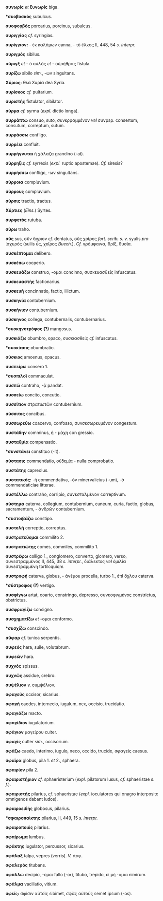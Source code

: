 **συνωρίς** *et* **ξυνωρίς** biga.

**\*συοβοσκός** subulcus.

**συοφορβός** porcarius, porcinus, subulcus.

**συριγγίας** *cf.* syringias.

**συρίγγιον:** - ἐκ καλάμων canna, - τὸ ἕλκος II, 448, 54 *s. interpr.*

**συριγμός** sibilus.

**σῦριγξ** *et* - ὁ αὐλός *et* - οὐρήθρας fistula.

**συρίζω** sibilo *sim.*, -ων singultans.

**Χύριος:** θεὰ Χυρία dea Syria.

**συρίσκος** *cf.* pultarium.

**συριστής** fistulator, sibilator.

**σύρμα** *cf.* syrma (*expl.* dictio longa).

**συρράπτω** consuo, suto, συνερραμμένον *vel* συνρερ. consertum,
consutum, correptum, sutum.

**συρράσσω** confligo.

**συρρέει** confluit.

**συρρήγνυται** ἡ χάλαζα grandino (-at).

**σύρρηξις** *cf.* syrrexis (*expl.* ruptio apostemae). *Cf.* siresis?

**συρρήσσω** confligo, -ων singultans.

**σύρροια** compluvium.

**σύρρους** compluvium.

**σύρσις** tractio, tractus.

**Χύρτιες** (*Eins.*) Syrtes.

**συρφετός** rutuba.

**σύρω** traho.

**σῦς** sus, σῦν ἄγριον *cf.* dentatus, σῦς χοῖρος *fort. scrib. s. v.*
syulis *pro* ἰσχυρός (suilis ὗς, χοῖρος *Buech.*). *Cf.* γρόμφαινα,
θρίξ, θυσία.

**συσκέπτομαι** delibero.

**συσκέπω** cooperio.

**συσκευάζω** construo, -ομαι concinno, συσκευασθείς infuscatus.

**συσκευαστής** factionarius.

**συσκευή** concinnatio, factio, illictum.

**συσκηνία** contubernium.

**συσκήνιον** contubernium.

**σύσκηνος** collega, contubernalis, contubernarius.

**\*συσκηνοτρόφος (?)** mangosus.

**συσκιάζω** obumbro, opaco, συσκιασθείς *cf.* infuscatus.

**\*συσκίασις** obumbratio.

**σύσκιος** amoenus, opacus.

**συσπείρω** consero 1.

**\*συσπιλοῖ** commaculat.

**συσπῶ** contraho, -ᾷ pandat.

**συσσείω** concito, concutio.

**συσσίτιον** στρατιωτῶν contubernium.

**σύσσιτος** concibus.

**συσσωρεύω** coacervo, confosso, συνσεσωρευμένον congestum.

**συστάδην** comminus, ἡ - μάχη con gressio.

**συσταθμία** compensatio.

**\*συνστάνει** constituo (-it).

**σύστασις** commendatio, οὐδεμία - nulla comprobatio.

**συστάτης** capreolus.

**συστατικός:** -ή commendativa, -όν minervalicius (-um), -ά
commendaticiae litterae.

**συστέλλω** contraho, corripio, συνεσταλμένον correptivum.

**σύστημα** caterva, collegium, contubernium, cuneum, curia, factio,
globus, sacramentum, - ἀνδρῶν contubernium.

**\*συστοιβάζω** constipo.

**συστολή** correptio, correptus.

**συστρατεύομαι** commilito 2.

**συστρατιώτης** comes, commiles, commilito 1.

**συστρέφω** colligo 1., conglomero, converto, glomero, verso,
συνεστραμμένος II, 445, 38 *s. interpr.*, διάλεκτος *vel* ὁμιλία
συνεστραμμένη tortiloquiqm.

**συστροφἡ** caterva, globus, - ἀνέμου procella, turbo 1., ἐπὶ ὄχλου
caterva.

**\*σύστροφος (?)** vertigo.

**συσφίγγω** artat, coarto, constringo, depresso, συνεσφιγμένος
constrictus, obstrictus.

**συσφραγίζω** consigno.

**συσχηματίζω** *et* -ομαι conformo.

**\*συσχίζω** conscindo.

**σῦφαρ** *cf.* tunica serpentis.

**συφεός** hara, suile, volutabrum.

**συφεών** hara.

**συχνός** spissus.

**συχνῶς** assidue, crebro.

**συψέλιον** *v.* συμψέλιον.

**σφαγεύς** occisor, sicarius.

**σφαγή** caedes, internecio, iugulum, nex, occisio, trucidatio.

**σφαγιάζω** macto.

**σφαγίδιον** iugulatorium.

**σφάγιον** μαγείρου culter.

**σφαγίς** culter *sim.*, occisorium.

**σφάζω** caedo, interimo, iugulo, neco, occido, trucido, σφαγείς
caesus.

**σφαῖρα** globus, pila 1. *et* 2., sphaera.

**σφαιρίον** pila 2.

**σφαιριστήριον** *cf.* sphaeristerium (*expl.* pilatorum lusus, *cf.*
sphaeristae s. *f.*).

**σφαιριστής** pilarius, *cf.* sphaeristae (*expl.* ioculatores qui
onagro interposito omnigenos dabant ludos).

**σφαιροειδής** globosus, pilarius.

**\*σφαιροπαίκτης** pilarius, II, 449, 15 *s. interpr.*

**σφαιροποιός** pilarius.

**σφαίρωμα** lumbus.

**σφάκτης** iugulator, percussor, sicarius.

**σφάλαξ** talpa, vepres (verris). *V.* ἀσφ.

**σφαλερός** titubans.

**σφάλλω** decipio, -ομαι fallo (-or), titubo, trepido, εἰ μὴ -ομαι
nimirum.

**σφάλμα** vacillatio, vitium.

**σφεῖς:** σφίσιν αὐτοῖς sibimet, σφᾶς αὐτούς semet ipsum (-os).
